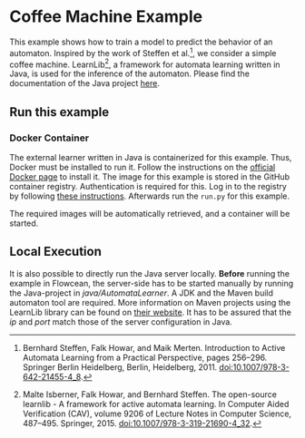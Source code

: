 # Coffee Machine Example

This example shows how to train a model to predict the behavior of an automaton.
Inspired by the work of Steffen et al.[^1], we consider a simple coffee machine.
LearnLib[^2], a framework for automata learning written in Java, is used for the inference of the automaton.
Please find the documentation of the Java project [here](./java-automata/index.html).

## Run this example

### Docker Container

The external learner written in Java is containerized for this example.
Thus, Docker must be installed to run it.
Follow the instructions on the [official Docker page](https://docs.docker.com/get-docker/) to install it.
The image for this example is stored in the GitHub container registry.
Authentication is required for this.
Log in to the registry by following [these instructions](https://docs.github.com/de/packages/working-with-a-github-packages-registry/working-with-the-container-registry#authentifizieren-bei-der-container-registry).
Afterwards run the `run.py` for this example.

The required images will be automatically retrieved, and a container will be started.

## Local Execution

It is also possible to directly run the Java server locally.
**Before** running the example in Flowcean, the server-side has to be started manually by running the Java-project in *java/AutomataLearner*.
A JDK and the Maven build automaton tool are required.
More information on Maven projects using the LearnLib library can be found on [their website](https://learnlib.de/).
It has to be assured that the *ip* and *port* match those of the server configuration in Java.


[^1]: Bernhard Steffen, Falk Howar, and Maik Merten. Introduction to Active Automata Learning from a Practical Perspective, pages 256–296. Springer Berlin Heidelberg, Berlin, Heidelberg, 2011. [doi:10.1007/978-3-642-21455-4_8](https://doi.org/10.1007/978-3-642-21455-4_8).
[^2]: Malte Isberner, Falk Howar, and Bernhard Steffen. The open-source learnlib - A framework for active automata learning. In Computer Aided Verification (CAV), volume 9206 of Lecture Notes in Computer Science, 487–495. Springer, 2015. [doi:10.1007/978-3-319-21690-4\_32](https://doi.org/10.1007/978-3-319-21690-4\_32).
